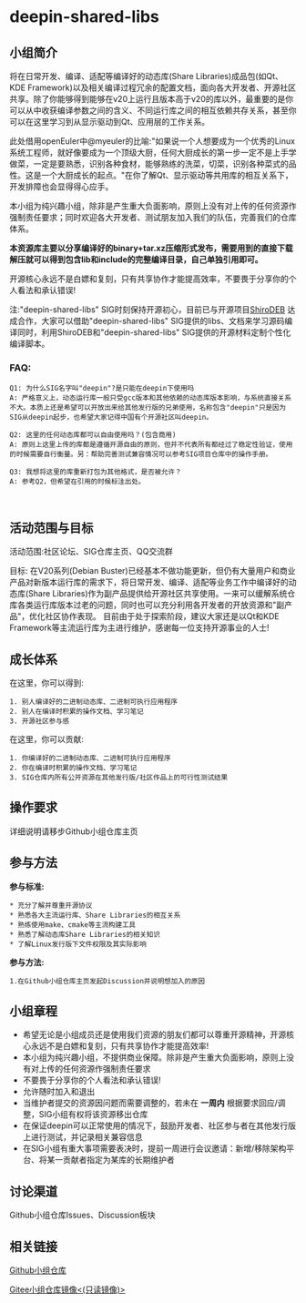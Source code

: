# deepin-shared-libs

## 小组简介

  将在日常开发、编译、适配等编译好的动态库(Share Libraries)成品包(如Qt、KDE Framework)以及相关编译过程冗余的配置文档，面向各大开发者、开源社区共享。除了你能够得到能够在v20上运行且版本高于v20的库以外，最重要的是你可以从中收获编译参数之间的含义、不同运行库之间的相互依赖共存关系，甚至你可以在这里学习到从显示驱动到Qt、应用层的工作关系。

  此处借用openEuler中@myeuler的比喻:"如果说一个人想要成为一个优秀的Linux系统工程师，就好像要成为一个顶级大厨，任何大厨成长的第一步一定不是上手学做菜，一定是要熟悉，识别各种食材，能够熟练的洗菜，切菜，识别各种菜式的品性。这是一个大厨成长的起点。"在你了解Qt、显示驱动等共用库的相互关系下，开发排障也会显得得心应手。

  本小组为纯兴趣小组，除非是产生重大负面影响，原则上没有对上传的任何资源作强制责任要求；同时欢迎各大开发者、测试朋友加入我们的队伍，完善我们的仓库体系。

  **本资源库主要以分享编译好的binary+tar.xz压缩形式发布，需要用到的直接下载解压就可以得到包含lib和include的完整编译目录，自己单独引用即可。**

  开源核心永远不是白嫖和复刻，只有共享协作才能提高效率，不要畏于分享你的个人看法和承认错误!

  注:"deepin-shared-libs" SIG时刻保持开源初心，目前已与开源项目[ShiroDEB](https://github.com/shirodeb)
达成合作，大家可以借助"deepin-shared-libs" SIG提供的libs、文档来学习源码编译同时，利用ShiroDEB和"deepin-shared-libs" SIG提供的开源材料定制个性化编译脚本。


### FAQ:
```
Q1: 为什么SIG名字叫"deepin"?是只能在deepin下使用吗
A: 严格意义上，动态运行库一般只受gcc版本和其他依赖的动态库版本影响，与系统直接关系不大。本质上还是希望可以开放出来给其他发行版的兄弟使用，名称包含"deepin"只是因为SIG从deepin起步，也希望大家记得中国有个开源社区叫deepin。

Q2: 这里的任何动态库都可以自由使用吗？(包含商用)
A: 原则上这里上传的库都是遵循开源自由的原则，但并不代表所有都经过了稳定性验证，使用的时候需要自行衡量。另：帮助完善测试兼容情况可以参考SIG项目仓库中的操作手册。

Q3: 我想将这里的库重新打包为其他格式，是否被允许？
A: 参考Q2，但希望在引用的时候标注出处。



```

## 活动范围与目标

活动范围:社区论坛、SIG仓库主页、QQ交流群

目标:
  在V20系列(Debian Buster)已经基本不做功能更新，但仍有大量用户和商业产品对新版本运行库的需求下，将日常开发、编译、适配等业务工作中编译好的动态库(Share Libraries)作为副产品提供给开源社区共享使用。一来可以缓解系统仓库各类运行库版本过老的问题，同时也可以充分利用各开发者的开放资源和"副产品"，优化社区协作表现。
  目前由于处于探索阶段，建议大家还是以Qt和KDE Framework等主流运行库为主进行维护，感谢每一位支持开源事业的人士!


## 成长体系
  在这里，你可以得到:

	1. 别人编译好的二进制动态库、二进制可执行应用程序
	2. 别人在编译时积累的操作文档、学习笔记
	3. 开源社区参与感

  在这里，你可以贡献:

	1. 你编译好的二进制动态库、二进制可执行应用程序
	2. 你在编译时积累的操作文档、学习笔记
	3. SIG仓库内所有公开资源在其他发行版/社区作品上的可行性测试结果


## 操作要求

详细说明请移步Github小组仓库主页

## 参与方法

**参与标准:**

	* 充分了解并尊重开源协议
	* 熟悉各大主流运行库、Share Libraries的相互关系
	* 熟练使用make、cmake等主流构建工具
	* 熟悉了解动态库Share Libraries的相关知识
	* 了解Linux发行版下文件权限及其实际影响

**参与方法:**

	1.在Github小组仓库主页发起Discussion并说明想加入的原因


## 小组章程

* 希望无论是小组成员还是使用我们资源的朋友们都可以尊重开源精神，开源核心永远不是白嫖和复刻，只有共享协作才能提高效率!
* 本小组为纯兴趣小组，不提供商业保障。除非是产生重大负面影响，原则上没有对上传的任何资源作强制责任要求
* 不要畏于分享你的个人看法和承认错误!
* 允许随时加入和退出
* 当维护者提交的资源因问题而需要调整的，若未在 **一周内** 根据要求回应/调整，SIG小组有权将该资源移出仓库
* 在保证deepin可以正常使用的情况下，鼓励开发者、社区参与者在其他发行版上进行测试，并记录相关兼容信息
* 在SIG小组有重大事项需要表决时，提前一周进行会议邀请：新增/移除架构平台、将某一贡献者指定为某库的长期维护者


## 讨论渠道

Github小组仓库Issues、Discussion板块

## 相关链接

[Github小组仓库](https://github.com/deepin-community/sig-deepin-shared-libs)

[Gitee小组仓库镜像<(只读镜像)>](https://gitee.com/ziggy615/sig-deepin-shared-libs)